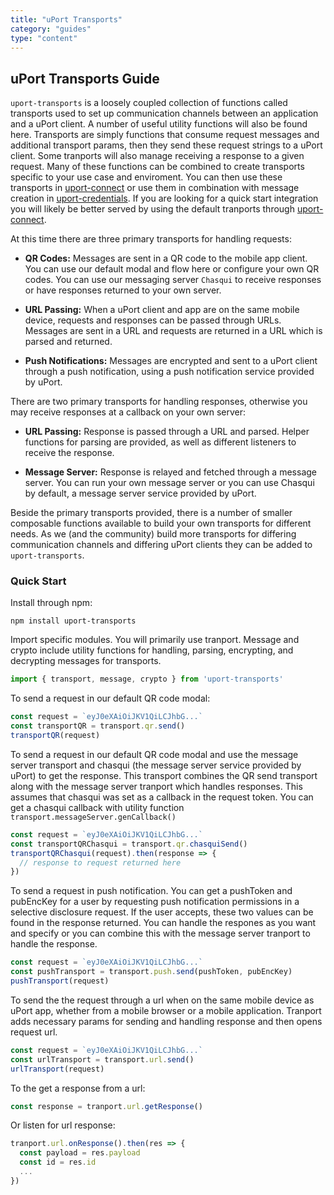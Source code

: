 ```yaml
---
title: "uPort Transports"
category: "guides"
type: "content"
---
```


## <a name="transport-guide"></a> uPort Transports Guide

`uport-transports` is a loosely coupled collection of functions called transports used to set up communication channels between an application and a uPort client. A number of useful utility functions will also be found here. Transports are simply functions that consume request messages and additional transport params, then they send these request strings to a uPort client. Some tranports will also manage receiving a response to a given request. Many of these functions can be combined to create transports specific to your use case and enviroment. You can then use these transports in [uport-connect](https://github.com/uport-project/uport-connect) or use them in combination with message creation in [uport-credentials](https://github.com/uport-project/uport-credentials). If you are looking for a quick start integration you will likely be better served by using the default tranports  through [uport-connect](https://github.com/uport-project/uport-connect).

 At this time there are three primary transports for handling requests:

- **QR Codes:** Messages are sent in a QR code to the mobile app client. You can use our default modal and flow here or configure your own QR codes. You can use our messaging server `Chasqui` to receive responses or have responses returned to your own server.

- **URL Passing:** When a uPort client and app are on the same mobile device, requests and responses can be passed through URLs. Messages are sent in a URL and requests are returned in a URL which is parsed and returned.

- **Push Notifications:** Messages are encrypted and sent to a uPort client through a push notification, using a push notification service provided by uPort.

There are two primary transports for handling responses, otherwise you may receive responses at a callback on your own server:

- **URL Passing:** Response is passed through a URL and parsed. Helper functions for parsing are provided, as well as different listeners to receive the response.

- **Message Server:** Response is relayed and fetched through a message server. You can run your own message server or you can use Chasqui by default, a message server service provided by uPort.

Beside the primary transports provided, there is a number of smaller composable functions available to build your own transports for different needs. As we (and the community) build more transports for differing communication channels and differing uPort clients they can be added to `uport-transports`.

### <a name="quick-start"></a> Quick Start

Install through npm:

```shell
npm install uport-transports
```
Import specific modules. You will primarily use tranport. Message and crypto include utility functions for handling, parsing, encrypting, and decrypting messages for transports.

```javascript
import { transport, message, crypto } from 'uport-transports'
```
To send a request in our default QR code modal:

```javascript
const request = `eyJ0eXAiOiJKV1QiLCJhbG...`
const transportQR = transport.qr.send()
transportQR(request)
```

To send a request in our default QR code modal and use the message server transport and chasqui (the message server service provided by uPort) to get the response. This transport combines the QR send transport along with the message server tranport which handles responses. This assumes that chasqui was set as a callback in the request token. You can get a chasqui callback with utility function `transport.messageServer.genCallback()`

```javascript
const request = `eyJ0eXAiOiJKV1QiLCJhbG...`
const transportQRChasqui = transport.qr.chasquiSend()
transportQRChasqui(request).then(response => {
  // response to request returned here
})
```

To send a request in push notification. You can get a pushToken and pubEncKey for a user by requesting push notification permissions in a selective disclosure request. If the user accepts, these two values can be found in the response returned. You can handle the respones as you want and specify or you can combine this with the message server tranport to handle the response.

```javascript
const request = `eyJ0eXAiOiJKV1QiLCJhbG...`
const pushTransport = transport.push.send(pushToken, pubEncKey)
pushTransport(request)
```
To send the the request through a url when on the same mobile device as uPort app, whether from a mobile browser or a mobile application. Tranport adds necessary params for sending and handling response and then opens request url.

```javascript
const request = `eyJ0eXAiOiJKV1QiLCJhbG...`
const urlTransport = transport.url.send()
urlTransport(request)
```
To the get a response from a url:

```javascript
const response = tranport.url.getResponse()
```

Or listen for url response:
```javascript
tranport.url.onResponse().then(res => {
  const payload = res.payload
  const id = res.id
  ...
})
```
